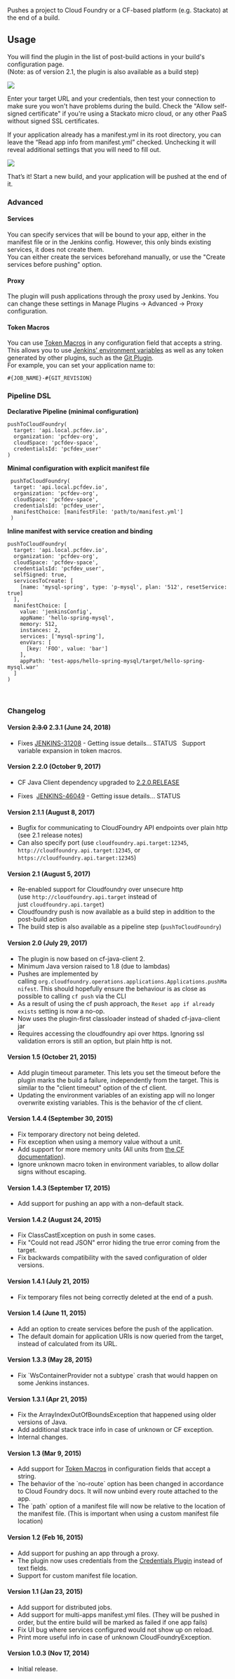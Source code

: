 
Pushes a project to Cloud Foundry or a CF-based platform (e.g. Stackato)
at the end of a build.

## Usage

You will find the plugin in the list of post-build actions in your
build's configuration page.  
(Note: as of version 2.1, the plugin is also available as a build step)

![](docs/images/post_build_action.png)

Enter your target URL and your credentials, then test your connection to
make sure you won't have problems during the build. Check the "Allow
self-signed certificate" if you're using a Stackato micro cloud, or any
other PaaS without signed SSL certificates.

If your application already has a manifest.yml in its root directory,
you can leave the “Read app info from manifest.yml” checked. Unchecking
it will reveal additional settings that you will need to fill out.

![](docs/images/first_settings_v1.2.png)

That’s it! Start a new build, and your application will be pushed at the
end of it.

### Advanced

#### Services

You can specify services that will be bound to your app, either in the
manifest file or in the Jenkins config. However, this only binds
existing services, it does not create them.  
You can either create the services beforehand manually, or use the
"Create services before pushing" option.

#### Proxy

The plugin will push applications through the proxy used by Jenkins. You
can change these settings in Manage Plugins → Advanced → Proxy
configuration.

#### Token Macros

You can use [Token
Macros](https://wiki.jenkins.io/display/JENKINS/Token+Macro+Plugin) in any
configuration field that accepts a string. This allows you to use
[Jenkins' environment
variables](https://ci.jenkins-ci.org/env-vars.html/) as well as any
token generated by other plugins, such as the [Git
Plugin](https://wiki.jenkins.io/display/JENKINS/Git+Plugin).  
For example, you can set your application name to:

``` syntaxhighlighter-pre
#{JOB_NAME}-#{GIT_REVISION}
```

### Pipeline DSL

**Declarative Pipeline (minimal configuration)**

``` syntaxhighlighter-pre
pushToCloudFoundry(
  target: 'api.local.pcfdev.io',
  organization: 'pcfdev-org',
  cloudSpace: 'pcfdev-space',
  credentialsId: 'pcfdev_user'
)
```

**Minimal configuration with explicit manifest file**

``` syntaxhighlighter-pre
 pushToCloudFoundry(
  target: 'api.local.pcfdev.io',
  organization: 'pcfdev-org',
  cloudSpace: 'pcfdev-space',
  credentialsId: 'pcfdev_user',
  manifestChoice: [manifestFile: 'path/to/manifest.yml']
 )
```

**Inline manifest with service creation and binding**

``` syntaxhighlighter-pre
pushToCloudFoundry(
  target: 'api.local.pcfdev.io',
  organization: 'pcfdev-org',
  cloudSpace: 'pcfdev-space',
  credentialsId: 'pcfdev_user',
  selfSigned: true,
  servicesToCreate: [
    [name: 'mysql-spring', type: 'p-mysql', plan: '512', resetService: true]
  ],
  manifestChoice: [
    value: 'jenkinsConfig',
    appName: 'hello-spring-mysql',
    memory: 512,
    instances: 2,
    services: ['mysql-spring'],
    envVars: [
      [key: 'FOO', value: 'bar']
    ],
    appPath: 'test-apps/hello-spring-mysql/target/hello-spring-mysql.war'
  ]
)
```

 

### Changelog

#### Version ~~2.3.0~~ 2.3.1 (June 24, 2018)

-   Fixes [
    JENKINS-31208](https://issues.jenkins.io/browse/JENKINS-31208) -
    Getting issue details... STATUS   Support variable expansion in
    token macros.

#### Version 2.2.0 (October 9, 2017)

-   CF Java Client dependency upgraded to
    [2.2.0.RELEASE](https://github.com/cloudfoundry/cf-java-client/releases/tag/v2.20.0.RELEASE)

-   Fixes  [
    JENKINS-46049](https://issues.jenkins.io/browse/JENKINS-46049) -
    Getting issue details... STATUS

#### Version 2.1.1 (August 8, 2017)

-   Bugfix for communicating to CloudFoundry API endpoints over plain
    http (see 2.1 release notes)
-   Can also specify port (use `cloudfoundry.api.target:12345`,
    `http://cloudfoundry.api.target:12345`, or
    `https://cloudfoundry.api.target:12345`)

#### Version 2.1 (August 5, 2017)

-   Re-enabled support for Cloudfoundry over unsecure http
    (use `http://cloudfoundry.api.target` instead of
    just `cloudfoundry.api.target`)
-   Cloudfoundry push is now available as a build step in addition to
    the post-build action
-   The build step is also available as a pipeline step
    (`pushToCloudFoundry`)

#### Version 2.0 (July 29, 2017)

-   The plugin is now based on cf-java-client 2.
-   Minimum Java version raised to 1.8 (due to lambdas)
-   Pushes are implemented by
    calling `org.cloudfoundry.operations.applications.Applications.pushManifest`.
    This should hopefully ensure the behaviour is as close as possible
    to calling `cf push` via the CLI
-   As a result of using the cf push approach,
    the `Reset app if already exists` setting is now a no-op.
-   Now uses the plugin-first classloader instead of shaded
    cf-java-client jar
-   Requires accessing the cloudfoundry api over https. Ignoring ssl
    validation errors is still an option, but plain http is not.

#### Version 1.5 (October 21, 2015)

-   Add plugin timeout parameter. This lets you set the timeout before
    the plugin marks the build a failure, independently from the target.
    This is similar to the "client timeout" option of the cf client.
-   Updating the environment variables of an existing app will no longer
    overwrite existing variables. This is the behavior of the cf client.

#### Version 1.4.4 (September 30, 2015)

-   Fix temporary directory not being deleted.
-   Fix exception when using a memory value without a unit.
-   Add support for more memory units (All units from [the CF
    documentation](https://docs.cloudfoundry.org/devguide/deploy-apps/manifest.html#memory)).
-   Ignore unknown macro token in environment variables, to allow dollar
    signs without escaping.

#### Version 1.4.3 (September 17, 2015)

-   Add support for pushing an app with a non-default stack.

#### Version 1.4.2 (August 24, 2015)

-   Fix ClassCastException on push in some cases.
-   Fix "Could not read JSON" error hiding the true error coming from
    the target.
-   Fix backwards compatibility with the saved configuration of older
    versions.

#### Version 1.4.1 (July 21, 2015)

-   Fix temporary files not being correctly deleted at the end of a
    push.

#### Version 1.4 (June 11, 2015)

-   Add an option to create services before the push of the application.
-   The default domain for application URIs is now queried from the
    target, instead of calculated from its URL.

#### Version 1.3.3 (May 28, 2015)

-   Fix \`WsContainerProvider not a subtype\` crash that would happen on
    some Jenkins instances.

#### Version 1.3.1 (Apr 21, 2015)

-   Fix the ArrayIndexOutOfBoundsException that happened using older
    versions of Java.
-   Add additional stack trace info in case of unknown or CF exception.
-   Internal changes.

#### Version 1.3 (Mar 9, 2015)

-   Add support for [Token
    Macros](https://wiki.jenkins.io/display/JENKINS/Token+Macro+Plugin) in
    configuration fields that accept a string.
-   The behavior of the \`no-route\` option has been changed in
    accordance to Cloud Foundry docs. It will now unbind every route
    attached to the app.
-   The \`path\` option of a manifest file will now be relative to the
    location of the manifest file. (This is important when using a
    custom manifest file location)

#### Version 1.2 (Feb 16, 2015)

-   Add support for pushing an app through a proxy.
-   The plugin now uses credentials from the [Credentials
    Plugin](https://wiki.jenkins.io/display/JENKINS/Credentials+Plugin)
    instead of text fields.
-   Support for custom manifest file location.

#### Version 1.1 (Jan 23, 2015)

-   Add support for distributed jobs.
-   Add support for multi-apps manifest.yml files. (They will be pushed
    in order, but the entire build will be marked as failed if one app
    fails)
-   Fix UI bug where services configured would not show up on reload.
-   Print more useful info in case of unknown CloudFoundryException.

#### Version 1.0.3 (Nov 17, 2014)

-   Initial release.
